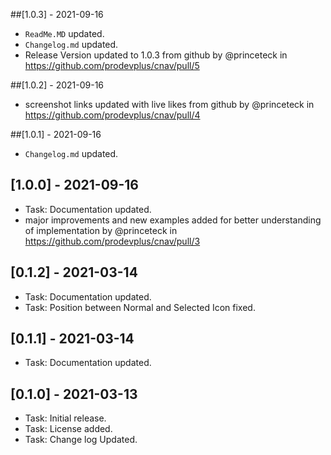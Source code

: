 
##[1.0.3]  - 2021-09-16
* `ReadMe.MD` updated.
* `Changelog.md` updated.
* Release Version updated to 1.0.3 from github by @princeteck in https://github.com/prodevplus/cnav/pull/5

##[1.0.2]  - 2021-09-16
* screenshot links updated with live likes from github by @princeteck in https://github.com/prodevplus/cnav/pull/4

##[1.0.1]  - 2021-09-16
* `Changelog.md` updated.

## [1.0.0] - 2021-09-16
* Task: Documentation updated.
* major improvements and new examples added for better understanding of implementation by @princeteck in https://github.com/prodevplus/cnav/pull/3

## [0.1.2] - 2021-03-14
* Task: Documentation updated.
* Task: Position between Normal and Selected Icon fixed.

## [0.1.1] - 2021-03-14
* Task: Documentation updated.

## [0.1.0] - 2021-03-13
* Task: Initial release.
* Task: License added.
* Task: Change log Updated.
